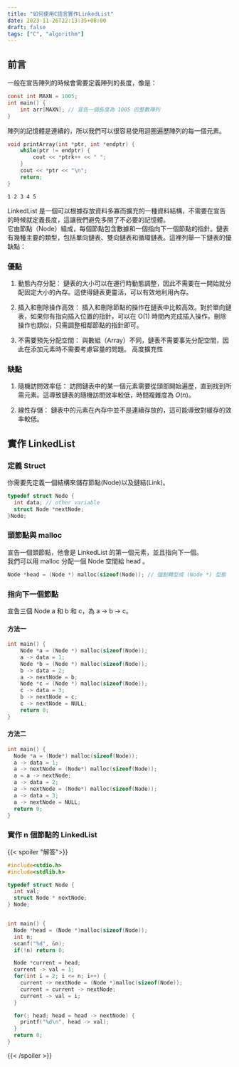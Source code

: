 ```yaml
---
title: "如何使用C語言實作LinkedList"
date: 2023-11-26T22:13:35+08:00
draft: false
tags: ["C", "algorithm"]
---
```


## 前言

一般在宣告陣列的時候會需要定義陣列的長度，像是：<br>

```c
const int MAXN = 1005;
int main() {
    int arr[MAXN]; // 宣告一個長度為 1005 的整數陣列
}
```

陣列的記憶體是連續的，所以我們可以很容易使用迴圈遍歷陣列的每一個元素。

```c
void printArray(int *ptr, int *endptr) {
    while(ptr != endptr) {
        cout << *ptrk++ << " ";
    }
    cout << *ptr << "\n";
    return;
}
```

```output
1 2 3 4 5
```

LinkedList 是一個可以根據存放資料多寡而擴充的一種資料結構，不需要在宣告的時候就定義長度，這讓我們避免多開了不必要的記憶體。
<br>
它由節點（Node）組成，每個節點包含數據和一個指向下一個節點的指針。鏈表有幾種主要的類型，包括單向鏈表、雙向鏈表和循環鏈表。這裡列舉一下鏈表的優缺點：

### 優點

1. 動態內存分配： 鏈表的大小可以在運行時動態調整，因此不需要在一開始就分配固定大小的內存。這使得鏈表更靈活，可以有效地利用內存。

2. 插入和刪除操作高效： 插入和刪除節點的操作在鏈表中比較高效。對於單向鏈表，如果你有指向插入位置的指針，可以在 O(1) 時間內完成插入操作。刪除操作也類似，只需調整相鄰節點的指針即可。

3. 不需要預先分配空間： 與數組（Array）不同，鏈表不需要事先分配空間，因此在添加元素時不需要考慮容量的問題。
   高度擴充性

### 缺點

1. 隨機訪問效率低： 訪問鏈表中的某一個元素需要從頭部開始遍歷，直到找到所需元素。這導致鏈表的隨機訪問效率較低，時間複雜度為 $O(n)$。

2. 線性存儲： 鏈表中的元素在內存中並不是連續存放的，這可能導致對緩存的效率較低。

## 實作 LinkedList

### 定義 Struct

你需要先定義一個結構來儲存節點(Node)以及鏈結(Link)。

```c
typedef struct Node {
  int data; // other variable
  struct Node *nextNode;
}Node;
```

### 頭節點與 malloc

宣告一個頭節點，他會是 LinkedList 的第一個元素，並且指向下一個。
<br>
我們可以用 malloc 分配一個 Node 空間給 head 。

```c
Node *head = (Node *) malloc(sizeof(Node)); // 強制轉型成 (Node *) 型態
```

### 指向下一個節點

宣告三個 Node a 和 b 和 c，為 a $\rightarrow$ b $\rightarrow$ c。
<br>

#### 方法一

```c
int main() {
    Node *a = (Node *) malloc(sizeof(Node));
    a -> data = 1;
    Node *b = (Node *) malloc(sizeof(Node));
    b -> data = 2;
    a -> nextNode = b;
    Node *c = (Node *) malloc(sizeof(Node));
    c -> data = 3;
    b -> nextNode = c;
    c -> nextNode = NULL;
    return 0;
}
```

#### 方法二

```c
int main() {
  Node *a = (Node*) malloc(sizeof(Node));
  a -> data = 1;
  a -> nextNode = (Node*) malloc(sizeof(Node));
  a = a -> nextNode;
  a -> data = 2;
  a -> nextNode = (Node*) malloc(sizeof(Node));
  a -> data = 3;
  a -> nextNode = NULL;
  return 0;
}
```

### 實作 n 個節點的 LinkedList

{{< spoiler "解答">}}

```c
#include<stdio.h>
#include<stdlib.h>

typedef struct Node {
  int val;
  struct Node * nextNode;
} Node;


int main() {
  Node *head = (Node *)malloc(sizeof(Node));
  int n;
  scanf("%d", &n);
  if(!n) return 0;

  Node *current = head;
  current -> val = 1;
  for(int i = 2; i <= n; i++) {
    current -> nextNode = (Node *)malloc(sizeof(Node));
    current = current -> nextNode;
    current -> val = i;
  }

  for(; head; head = head -> nextNode) {
    printf("%d\n", head -> val);
  }
  return 0;
}
```

{{< /spoiler >}}
